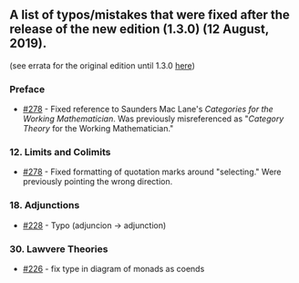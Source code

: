 ## A list of typos/mistakes that were fixed after the release of the new edition (1.3.0) (12 August, 2019).

(see errata for the original edition until 1.3.0
[here](https://github.com/hmemcpy/milewski-ctfp-pdf/blob/master/errata-1.0.0.md))

### Preface

- [#278](https://github.com/hmemcpy/milewski-ctfp-pdf/pull/278) - Fixed
  reference to Saunders Mac Lane's _Categories for the Working Mathematician_.
  Was previously misreferenced as "_Category Theory_ for the Working
  Mathematician."

### 12. Limits and Colimits

- [#278](https://github.com/hmemcpy/milewski-ctfp-pdf/pull/278) - Fixed
  formatting of quotation marks around "selecting." Were previously pointing the
  wrong direction.

### 18. Adjunctions

- [#228](https://github.com/hmemcpy/milewski-ctfp-pdf/pull/228) - Typo
  (adjuncion -> adjunction)

### 30. Lawvere Theories

- [#226](https://github.com/hmemcpy/milewski-ctfp-pdf/pull/226) - fix type in
  diagram of monads as coends
